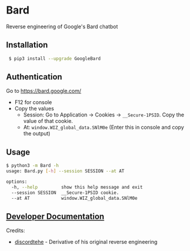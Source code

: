# Bard
Reverse engineering of Google's Bard chatbot

## Installation
```bash
 $ pip3 install --upgrade GoogleBard
```

## Authentication
Go to https://bard.google.com/

- F12 for console
- Copy the values
  - Session: Go to Application → Cookies → `__Secure-1PSID`. Copy the value of that cookie.
  - At: `window.WIZ_global_data.SNlM0e` (Enter this in console and copy the output)

## Usage

```bash
$ python3 -m Bard -h
usage: Bard.py [-h] --session SESSION --at AT

options:
  -h, --help         show this help message and exit
  --session SESSION  __Secure-1PSID cookie.
  --at AT            window.WIZ_global_data.SNlM0e
```

## [Developer Documentation](https://github.com/acheong08/Bard/blob/main/DOCUMENTATION.md)


Credits:
- [discordtehe](https://github.com/discordtehe) - Derivative of his original reverse engineering
